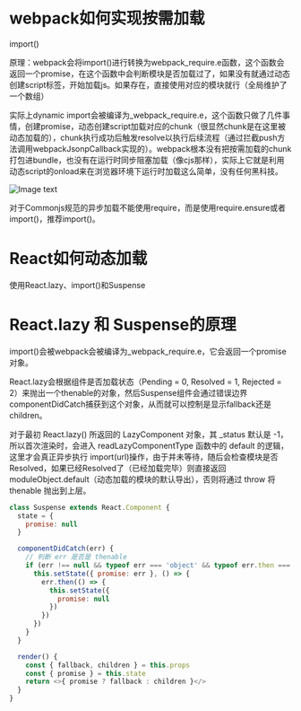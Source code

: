 # webpack如何实现按需加载

import()

原理：webpack会将import()进行转换为webpack_require.e函数，这个函数会返回一个promise，在这个函数中会判断模块是否加载过了，如果没有就通过动态创建script标签，开始加载js。如果存在，直接使用对应的模块就行（全局维护了一个数组）

实际上dynamic import会被编译为_webpack_require.e，这个函数只做了几件事情，创建promise，动态创建script加载对应的chunk（很显然chunk是在这里被动态加载的），chunk执行成功后触发resolve以执行后续流程（通过拦截push方法调用webpackJsonpCallback实现的）。webpack根本没有把按需加载的chunk打包进bundle，也没有在运行时同步阻塞加载（像cjs那样），实际上它就是利用动态script的onload来在浏览器环境下运行时加载这么简单，没有任何黑科技。



![Image text](https://p1-jj.byteimg.com/tos-cn-i-t2oaga2asx/gold-user-assets/2020/7/12/17342f122542f76c~tplv-t2oaga2asx-watermark.awebp)

对于Commonjs规范的异步加载不能使用require，而是使用require.ensure或者import()，推荐import()。

# React如何动态加载

使用React.lazy、import()和Suspense

# React.lazy 和 Suspense的原理

import()会被webpack会被编译为_webpack_require.e，它会返回一个promise对象。

React.lazy会根据组件是否加载状态（Pending = 0, Resolved = 1, Rejected = 2）来抛出一个thenable的对象，然后Suspense组件会通过错误边界componentDidCatch捕获到这个对象，从而就可以控制是显示fallback还是children。

对于最初 React.lazy() 所返回的 LazyComponent 对象，其 _status 默认是 -1，所以首次渲染时，会进入 readLazyComponentType 函数中的 default 的逻辑，这里才会真正异步执行 import(url)操作，由于并未等待，随后会检查模块是否 Resolved，如果已经Resolved了（已经加载完毕）则直接返回moduleObject.default（动态加载的模块的默认导出），否则将通过 throw 将 thenable 抛出到上层。

```js
class Suspense extends React.Component {
  state = {
    promise: null
  }

  componentDidCatch(err) {
    // 判断 err 是否是 thenable
    if (err !== null && typeof err === 'object' && typeof err.then === 'function') {
      this.setState({ promise: err }, () => {
        err.then(() => {
          this.setState({
            promise: null
          })
        })
      })
    }
  }

  render() {
    const { fallback, children } = this.props
    const { promise } = this.state
    return <>{ promise ? fallback : children }</>
  }
}
```

